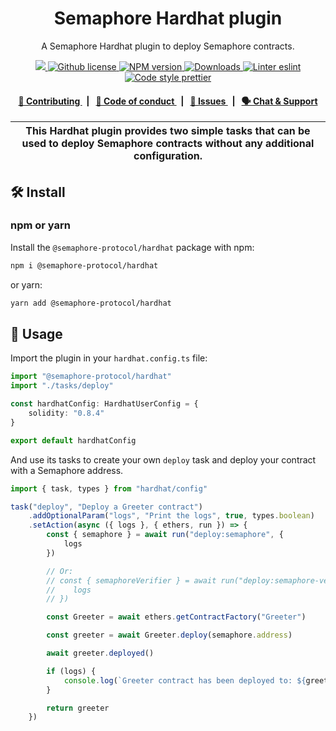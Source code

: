 <p align="center">
    <h1 align="center">
        Semaphore Hardhat plugin
    </h1>
    <p align="center">A Semaphore Hardhat plugin to deploy Semaphore contracts.</p>
</p>

<p align="center">
    <a href="https://github.com/semaphore-protocol">
        <img src="https://img.shields.io/badge/project-Semaphore-blue.svg?style=flat-square">
    </a>
    <a href="https://github.com/semaphore-protocol/semaphore/blob/main/LICENSE">
        <img alt="Github license" src="https://img.shields.io/github/license/semaphore-protocol/semaphore.svg?style=flat-square">
    </a>
    <a href="https://www.npmjs.com/package/@semaphore-protocol/hardhat">
        <img alt="NPM version" src="https://img.shields.io/npm/v/@semaphore-protocol/hardhat?style=flat-square" />
    </a>
    <a href="https://npmjs.org/package/@semaphore-protocol/hardhat">
        <img alt="Downloads" src="https://img.shields.io/npm/dm/@semaphore-protocol/hardhat.svg?style=flat-square" />
    </a>
    <a href="https://eslint.org/">
        <img alt="Linter eslint" src="https://img.shields.io/badge/linter-eslint-8080f2?style=flat-square&logo=eslint" />
    </a>
    <a href="https://prettier.io/">
        <img alt="Code style prettier" src="https://img.shields.io/badge/code%20style-prettier-f8bc45?style=flat-square&logo=prettier" />
    </a>
</p>

<div align="center">
    <h4>
        <a href="https://github.com/semaphore-protocol/semaphore/blob/main/CONTRIBUTING.md">
            👥 Contributing
        </a>
        <span>&nbsp;&nbsp;|&nbsp;&nbsp;</span>
        <a href="https://github.com/semaphore-protocol/semaphore/blob/main/CODE_OF_CONDUCT.md">
            🤝 Code of conduct
        </a>
        <span>&nbsp;&nbsp;|&nbsp;&nbsp;</span>
        <a href="https://github.com/semaphore-protocol/semaphore/contribute">
            🔎 Issues
        </a>
        <span>&nbsp;&nbsp;|&nbsp;&nbsp;</span>
        <a href="https://semaphore.appliedzkp.org/discord">
            🗣️ Chat &amp; Support
        </a>
    </h4>
</div>

| This Hardhat plugin provides two simple tasks that can be used to deploy Semaphore contracts without any additional configuration. |
| ---------------------------------------------------------------------------------------------------------------------------------- |

## 🛠 Install

### npm or yarn

Install the `@semaphore-protocol/hardhat` package with npm:

```bash
npm i @semaphore-protocol/hardhat
```

or yarn:

```bash
yarn add @semaphore-protocol/hardhat
```

## 📜 Usage

Import the plugin in your `hardhat.config.ts` file:

```typescript
import "@semaphore-protocol/hardhat"
import "./tasks/deploy"

const hardhatConfig: HardhatUserConfig = {
    solidity: "0.8.4"
}

export default hardhatConfig
```

And use its tasks to create your own `deploy` task and deploy your contract with a Semaphore address.

```typescript
import { task, types } from "hardhat/config"

task("deploy", "Deploy a Greeter contract")
    .addOptionalParam("logs", "Print the logs", true, types.boolean)
    .setAction(async ({ logs }, { ethers, run }) => {
        const { semaphore } = await run("deploy:semaphore", {
            logs
        })

        // Or:
        // const { semaphoreVerifier } = await run("deploy:semaphore-verifier", {
        //    logs
        // })

        const Greeter = await ethers.getContractFactory("Greeter")

        const greeter = await Greeter.deploy(semaphore.address)

        await greeter.deployed()

        if (logs) {
            console.log(`Greeter contract has been deployed to: ${greeter.address}`)
        }

        return greeter
    })
```
